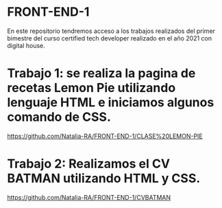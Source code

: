# FRONT-END-1
En este repositorio tendremos acceso a los trabajos realizados del primer bimestre del  curso certified tech developer realizado en el año 2021 con digital house.

# Trabajo 1: se realiza la pagina de recetas Lemon Pie utilizando lenguaje HTML e iniciamos algunos comando de CSS.
https://github.com/Natalia-RA/FRONT-END-1/CLASE%20LEMON-PIE

# Trabajo 2: Realizamos el CV BATMAN utilizando HTML y CSS.
https://github.com/Natalia-RA/FRONT-END-1/CVBATMAN 


